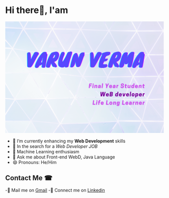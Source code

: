 # Hi there👋, I'am

![](githubImg.png)

- 🔭 I’m currently enhancing my **Web Development** skills
- 🤝 In the search for a _Web Developer JOB_
- 🌱 Machine Learning enthusiasm
- 💬 Ask me about Front-end WebD, Java Language 
- 😄 Pronouns: He/Him

## Contact Me ☎
 -📧 Mail me on [Gmail](mailto:28varun28pp@gmail.com)
 -🔗 Connect me on [Linkedin](https://www.linkedin.com/in/varun-verma-a-budding-engineer/)
